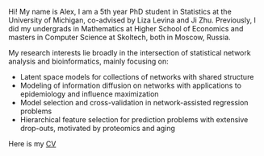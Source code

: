Hi! My name is Alex, I am a 5th year PhD student in Statistics at the University of Michigan, co-advised by Liza Levina and Ji Zhu. Previously, I did my undergrads in Mathematics at Higher School of Economics and masters in Computer Science at Skoltech, both in Moscow, Russia.

My research interests lie broadly in the intersection of statistical network analysis and bioinformatics, mainly focusing on:

- Latent space models for collections of networks with shared structure  
- Modeling of information diffusion on networks with applications to epidemiology and influence maximization  
- Model selection and cross-validation in network-assisted regression problems  
- Hierarchical feature selection for prediction problems with extensive drop-outs, motivated by proteomics and aging  


Here is my [CV](https://alexanderkagan.github.io/files/KaganCV.pdf)
